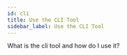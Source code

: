 ```yaml
---
id: cli
title: Use the CLI Tool
sidebar_label: Use the CLI Tool
---
```


What is the cli tool and how do I use it?
